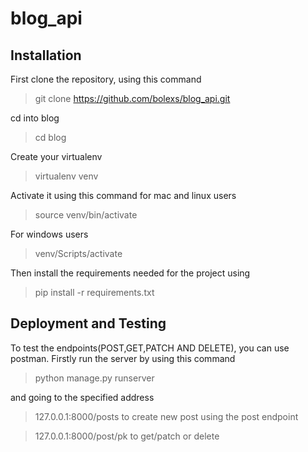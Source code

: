 # blog_api

## Installation
   First clone the repository, using this command
   > git clone https://github.com/bolexs/blog_api.git

  cd into blog
  > cd blog

  Create your virtualenv
  > virtualenv venv

  Activate it using this command for mac and linux users
  > source venv/bin/activate

  For windows users
  > venv/Scripts/activate

  Then install the requirements needed for the project using 
  > pip install -r requirements.txt


## Deployment and Testing

To test the endpoints(POST,GET,PATCH AND DELETE), you can use postman. Firstly run the server by using this command

> python manage.py runserver

and going to the specified address 

>127.0.0.1:8000/posts to create new post using the post endpoint

>127.0.0.1:8000/post/pk to get/patch or delete


